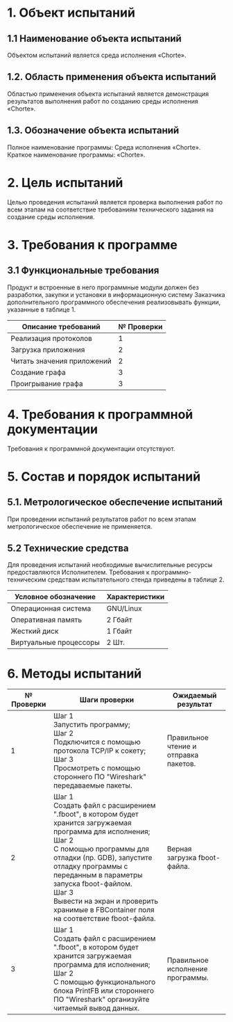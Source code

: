 # 1. Объект испытаний
## 1.1 Наименование объекта испытаний
Объектом испытаний является среда исполнения «Chorte».
## 1.2. Область применения объекта испытаний
Областью применения объекта испытаний является демонстрация результатов выполнения работ по созданию среды исполнения «Chorte».
## 1.3. Обозначение объекта испытаний
Полное наименование программы: Среда исполнения «Chorte».
Краткое наименование программы: «Chorte».

# 2. Цель испытаний
Целью проведения испытаний является проверка выполнения работ по всем этапам на соответствие требованиям технического задания на создание среды исполнения.

# 3. Требования к программе
## 3.1 Функциональные требования
Продукт и встроенные в него программные модули должен без разработки, закупки и установки в информационную систему Заказчика дополнительного программного обеспечения реализовывать функции, указанные в таблице 1.

| Описание требований        | № Проверки |
| -------------------------- | ---------- |
| Реализация протоколов      | 1          |
| Загрузка приложения        | 2          |
| Читать значения приложений | 2          |
| Создание графа             | 3          |
| Проигрывание графа         | 3          |

# 4. Требования к программной документации
Требования к программной документации отсутствуют.

# 5. Состав и порядок испытаний
## 5.1. Метрологическое обеспечение испытаний
При проведении испытаний результатов работ по всем этапам метрологическое обеспечение не применяется.

## 5.2 Технические средства
Для проведения испытаний необходимые вычислительные ресурсы предоставляются Исполнителем. Требования к программно-техническим средствам испытательного стенда приведены в таблице 2.

| Условное обозначение   | Характеристики |
| ---------------------- | -------------- |
| Операционная система   | GNU/Linux      |
| Оперативная память     | 2 Гбайт        |
| Жесткий диск           | 1 Гбайт        |
| Виртуальные процессоры | 2 Шт.          |


# 6. Методы испытаний

| № Проверки | Шаги проверки                                                                                                                                                                                                                                                                                                                                    | Ожидаемый результат                   |
| ---------- | ------------------------------------------------------------------------------------------------------------------------------------------------------------------------------------------------------------------------------------------------------------------------------------------------------------------------------------------------ | ------------------------------------- |
| 1          | Шаг 1<br>Запустить программу;<br>Шаг 2<br>Подключится с помощью протокола TCP/IP к сокету;<br>Шаг 3<br>Просмотреть с помощью стороннего ПО "Wireshark" передаваемые пакеты.                                                                                                                                                                      | Правильное чтение и отправка пакетов. |
| 2          | Шаг 1<br>Создать файл с расширением ".fboot", в котором будет хранится загружаемая программа для исполнения;<br>Шаг 2<br>С помощью программы для отладки (пр. GDB), запустите отладку программы с переданным в параметры запуска fboot-файлом.<br>Шаг 3<br>Вывести на экран и проверить хранимые в FBContainer поля на соответствие fboot-файла. | Верная загрузка fboot-файла.          |
| 3          | Шаг 1<br>Создать файл с расширением ".fboot", в котором будет хранится загружаемая программа для исполнения;<br>Шаг 2<br>С помощью функционального блока PrintFB или стороннего ПО "Wireshark" организуйте читаемый вывод данных.                                                                                                                | Правильное исполнение программы.      |

